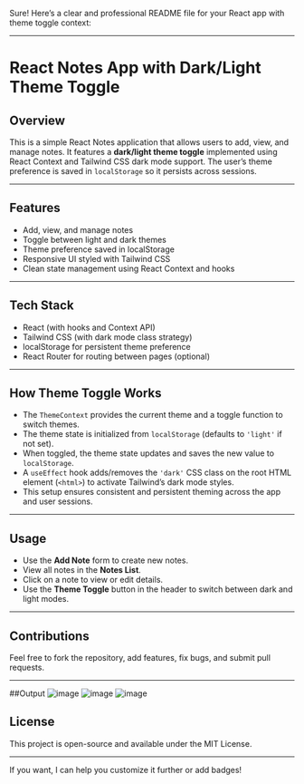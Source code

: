 Sure! Here’s a clear and professional README file for your React app with theme toggle context:

---

# React Notes App with Dark/Light Theme Toggle

## Overview

This is a simple React Notes application that allows users to add, view, and manage notes. It features a **dark/light theme toggle** implemented using React Context and Tailwind CSS dark mode support. The user’s theme preference is saved in `localStorage` so it persists across sessions.

---

## Features

* Add, view, and manage notes
* Toggle between light and dark themes
* Theme preference saved in localStorage
* Responsive UI styled with Tailwind CSS
* Clean state management using React Context and hooks

---

## Tech Stack

* React (with hooks and Context API)
* Tailwind CSS (with dark mode class strategy)
* localStorage for persistent theme preference
* React Router for routing between pages (optional)
---

## How Theme Toggle Works

* The `ThemeContext` provides the current theme and a toggle function to switch themes.
* The theme state is initialized from `localStorage` (defaults to `'light'` if not set).
* When toggled, the theme state updates and saves the new value to `localStorage`.
* A `useEffect` hook adds/removes the `'dark'` CSS class on the root HTML element (`<html>`) to activate Tailwind’s dark mode styles.
* This setup ensures consistent and persistent theming across the app and user sessions.

---
## Usage

* Use the **Add Note** form to create new notes.
* View all notes in the **Notes List**.
* Click on a note to view or edit details.
* Use the **Theme Toggle** button in the header to switch between dark and light modes.

---

## Contributions

Feel free to fork the repository, add features, fix bugs, and submit pull requests.

---

##Output
![image](https://github.com/user-attachments/assets/e790a88a-a002-4d25-954f-bc3989e3a403)
![image](https://github.com/user-attachments/assets/3795cd2b-37f7-4729-b517-96c2ad6a1d7c)
![image](https://github.com/user-attachments/assets/a9c744bf-16f8-4539-91f9-353e1552b2a5)


## License

This project is open-source and available under the MIT License.

---

If you want, I can help you customize it further or add badges!
